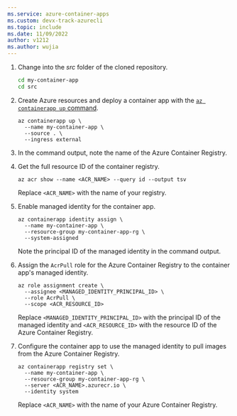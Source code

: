 ```yaml
---
ms.service: azure-container-apps
ms.custom: devx-track-azurecli
ms.topic: include
ms.date: 11/09/2022
author: v1212
ms.author: wujia
---
```

1. Change into the *src* folder of the cloned repository.

    ```bash
    cd my-container-app
    cd src
    ```

1. Create Azure resources and deploy a container app with the [`az containerapp up` command](../articles/container-apps/containerapp-up.md).

    ```azurecli
    az containerapp up \
      --name my-container-app \
      --source . \
      --ingress external 
    ```

1. In the command output, note the name of the Azure Container Registry.

1. Get the full resource ID of the container registry.

    ```azurecli
    az acr show --name <ACR_NAME> --query id --output tsv
    ```

    Replace `<ACR_NAME>` with the name of your registry.

1. Enable managed identity for the container app.

    ```azurecli
    az containerapp identity assign \
      --name my-container-app \
      --resource-group my-container-app-rg \
      --system-assigned
    ```

    Note the principal ID of the managed identity in the command output.

1. Assign the `AcrPull` role for the Azure Container Registry to the container app's managed identity.

    ```azurecli
    az role assignment create \
      --assignee <MANAGED_IDENTITY_PRINCIPAL_ID> \
      --role AcrPull \
      --scope <ACR_RESOURCE_ID>
    ```

    Replace `<MANAGED_IDENTITY_PRINCIPAL_ID>` with the principal ID of the managed identity and `<ACR_RESOURCE_ID>` with the resource ID of the Azure Container Registry.

1. Configure the container app to use the managed identity to pull images from the Azure Container Registry.

    ```azurecli
    az containerapp registry set \
      --name my-container-app \
      --resource-group my-container-app-rg \
      --server <ACR_NAME>.azurecr.io \
      --identity system
    ```

    Replace `<ACR_NAME>` with the name of your Azure Container Registry.
